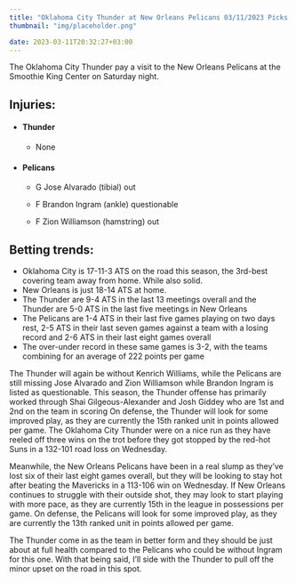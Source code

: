```yaml
---
title: "Oklahoma City Thunder at New Orleans Pelicans 03/11/2023 Picks & Preview"
thumbnail: "img/placeholder.png"

date: 2023-03-11T20:32:27+03:00
---
```


The Oklahoma City Thunder pay a visit to the New Orleans Pelicans at the Smoothie King Center on Saturday night.<!--more-->
## Injuries:

  - #### Thunder

    - None

  - #### Pelicans

    - G Jose Alvarado (tibial) out

    - F Brandon Ingram (ankle) questionable

    - F Zion Williamson (hamstring) out

## Betting trends:

  - Oklahoma City is 17-11-3 ATS on the road this season, the 3rd-best covering team away from home. While also solid. 
  - New Orleans is just 18-14 ATS at home.
  - The Thunder are 9-4 ATS in the last 13 meetings overall and the Thunder are 5-0 ATS in the last five meetings in New Orleans
  - The Pelicans are 1-4 ATS in their last five games playing on two days rest, 2-5 ATS in their last seven games against a team with a losing record and 2-6 ATS in their last eight games overall
  - The over-under record in these same games is 3-2, with the teams combining for an average of 222 points per game
  
The Thunder will again be without Kenrich Williams, while the Pelicans are still missing Jose Alvarado and Zion Williamson while Brandon Ingram is listed as questionable. This season, the Thunder offense has primarily worked through Shai Gilgeous-Alexander and Josh Giddey who are 1st and 2nd on the team in scoring On defense, the Thunder will look for some improved play, as they are currently the 15th ranked unit in points allowed per game. The Oklahoma City Thunder were on a nice run as they have reeled off three wins on the trot before they got stopped by the red-hot Suns in a 132-101 road loss on Wednesday.

Meanwhile, the New Orleans Pelicans have been in a real slump as they’ve lost six of their last eight games overall, but they will be looking to stay hot after beating the Mavericks in a 113-106 win on Wednesday. If New Orleans continues to struggle with their outside shot, they may look to start playing with more pace, as they are currently 15th in the league in possessions per game. On defense, the Pelicans will look for some improved play, as they are currently the 13th ranked unit in points allowed per game.

The Thunder come in as the team in better form and they should be just about at full health compared to the Pelicans who could be without Ingram for this one. With that being said, I’ll side with the Thunder to pull off the minor upset on the road in this spot.

